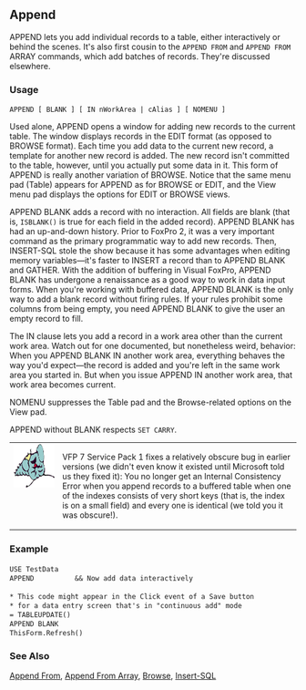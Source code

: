 ## Append

APPEND lets you add individual records to a table, either interactively or behind the scenes. It's also first cousin to the `APPEND FROM` and `APPEND FROM` ARRAY commands, which add batches of records. They're discussed elsewhere.

### Usage

```foxpro
APPEND [ BLANK ] [ IN nWorkArea | cAlias ] [ NOMENU ]
```

Used alone, APPEND opens a window for adding new records to the current table. The window displays records in the EDIT format (as opposed to BROWSE format). Each time you add data to the current new record, a template for another new record is added. The new record isn't committed to the table, however, until you actually put some data in it. This form of APPEND is really another variation of BROWSE. Notice that the same menu pad (Table) appears for APPEND as for BROWSE or EDIT, and the View menu pad displays the options for EDIT or BROWSE views.

APPEND BLANK adds a record with no interaction. All fields are blank (that is, `ISBLANK()` is true for each field in the added record). APPEND BLANK has had an up-and-down history. Prior to FoxPro 2, it was a very important command as the primary programmatic way to add new records. Then, INSERT-SQL stole the show because it has some advantages when editing memory variables&mdash;it's faster to INSERT a record than to APPEND BLANK and GATHER. With the addition of buffering in Visual FoxPro, APPEND BLANK has undergone a renaissance as a good way to work in data input forms. When you're working with buffered data, APPEND BLANK is the only way to add a blank record without firing rules. If your rules prohibit some columns from being empty, you need APPEND BLANK to give the user an empty record to fill.

The IN clause lets you add a record in a work area other than the current work area. Watch out for one documented, but nonetheless weird, behavior: When you APPEND BLANK IN another work area, everything behaves the way you'd expect&mdash;the record is added and you're left in the same work area you started in. But when you issue APPEND IN another work area, that work area becomes current.

NOMENU suppresses the Table pad and the Browse-related options on the View pad.

APPEND without BLANK respects `SET CARRY`.

<table>
<tr>
  <td width="17%" valign="top">
<img width="95" height="77" src="fixbug1.gif">
  </td>
  <td width="83%">
  <p>VFP 7 Service Pack 1 fixes a relatively obscure bug in earlier versions (we didn't even know it existed until Microsoft told us they fixed it): You no longer get an Internal Consistency Error when you append records to a buffered table when one of the indexes consists of very short keys (that is, the index is on a small field) and every one is identical (we told you it was obscure!).</p>
  </td>
 </tr>
</table>

### Example

```foxpro
USE TestData
APPEND          && Now add data interactively

* This code might appear in the Click event of a Save button
* for a data entry screen that's in "continuous add" mode
= TABLEUPDATE()
APPEND BLANK
ThisForm.Refresh()
```
### See Also

[Append From](s4g059.md), [Append From Array](s4g215.md), [Browse](s4g062.md), [Insert-SQL](s4g080.md)
